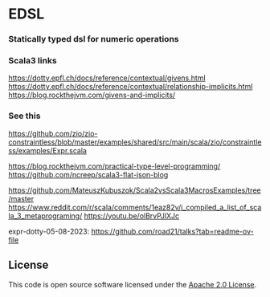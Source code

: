 # EDSL #

### Statically typed dsl for numeric operations


### Scala3 links 

https://dotty.epfl.ch/docs/reference/contextual/givens.html
https://dotty.epfl.ch/docs/reference/contextual/relationship-implicits.html
https://blog.rockthejvm.com/givens-and-implicits/


### See this 
https://github.com/zio/zio-constraintless/blob/master/examples/shared/src/main/scala/zio/constraintless/examples/Expr.scala



https://blog.rockthejvm.com/practical-type-level-programming/
https://github.com/ncreep/scala3-flat-json-blog

https://github.com/MateuszKubuszok/Scala2vsScala3MacrosExamples/tree/master
https://www.reddit.com/r/scala/comments/1eaz82v/i_compiled_a_list_of_scala_3_metaprograming/
https://youtu.be/olBrvPJlXJc


expr-dotty-05-08-2023: https://github.com/road21/talks?tab=readme-ov-file

## License

This code is open source software licensed under the [Apache 2.0 License](http://www.apache.org/licenses/LICENSE-2.0.html).

